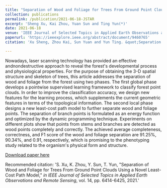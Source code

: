 ```yaml
---
title: "Separation of Wood and Foliage for Trees From Ground Point Clouds Using a Novel Least-Cost Path Model"
collection: publications
permalink: /publication/2021-06-18-JSTAR
excerpt: 'Sheng Xu, Kai Zhou, Yuan Sun and Ting Yun(*)'
date: 2021-06-18
venue: 'IEEE Journal of Selected Topics in Applied Earth Observations and Remote Sensing'
paperurl: 'https://ieeexplore.ieee.org/abstract/document/9460765'
citation: 'Xu Sheng, Zhou Kai, Sun Yuan and Yun Ting. &quot;Separation of Wood and Foliage for Trees From Ground Point Clouds Using a Novel Least-Cost Path Model.&quot; <i>in IEEE Journal of Selected Topics in Applied Earth Observations and Remote Sensing</i>, vol. 14, pp. 6414-6425, 2021, doi: 10.1109/JSTARS.2021.3090502.'

---
```

Nowadays, laser scanning technology has provided an effective andnondestructive approach to reveal the forest's developmental process and physiological properties. For the purpose of obtaining the 3-D spatial structure and skeleton of trees, this article addresses the separation of wood and foliage from the forest using two phases. The first global phase develops a pointwise supervised learning framework to classify forest point clouds. In order to improve the classification accuracy, we design new features for the learning process, which supplements the current geometric features in terms of the topological information. The second local phase designs a new least-cost path model to further separate wood and foliage points. The separation of branch points is formulated as an energy function and optimized by the dynamic programming technique. Experiments on different plots show that points from stems and branches are detected as wood points completely and correctly. The achieved average completeness, correctness, and F1 score of the wood and foliage separation are 91.25%, 90.34%, and 0.91, respectively, which is promising to the phenotyping study related to the organism's physical form and structure.

[Download paper here](http://lostagex.github.io/files/2021-06-18-JSTAR.pdf)

Recommended citation: 'S. Xu, K. Zhou, Y. Sun, T. Yun, "Separation of Wood and Foliage for Trees From Ground Point Clouds Using a Novel Least-Cost Path Model," <i>in IEEE Journal of Selected Topics in Applied Earth Observations and Remote Sensing</i>, vol. 14, pp. 6414-6425, 2021.'




